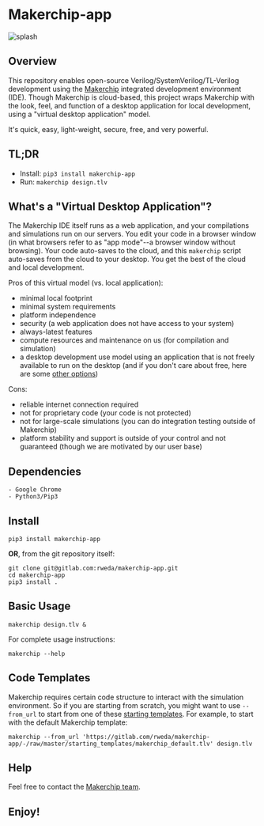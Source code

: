 
# Makerchip-app

![splash](https://gitlab.com/rweda/makerchip-app/-/raw/00e5519aeb9e14ef527df0ccc44e8aed7f5db269/doc/makerchip_screenshot.png)

## Overview

This repository enables open-source Verilog/SystemVerilog/TL-Verilog development using the [Makerchip](https://makerchip.com) integrated development environment (IDE). Though Makerchip is cloud-based, this project wraps Makerchip with the look, feel, and function of a desktop application for local development, using a "virtual desktop application" model.

It's quick, easy, light-weight, secure, free, and very powerful.

## TL;DR

  - Install: `pip3 install makerchip-app`
  - Run: `makerchip design.tlv`

## What's a "Virtual Desktop Application"?

The Makerchip IDE itself runs as a web application, and your compilations and simulations run on our servers. You edit your code in a browser window (in what browsers refer to as "app mode"--a browser window without browsing). Your code auto-saves to the cloud, and this `makerchip` script auto-saves from the cloud to your desktop. You get the best of the cloud and local development.

Pros of this virtual model (vs. local application):

  - minimal local footprint
  - minimal system requirements
  - platform independence
  - security (a web application does not have access to your system)
  - always-latest features
  - compute resources and maintenance on us (for compilation and simulation)
  - a desktop development use model using an application that is not freely available to run on the desktop (and if you don't care about free, here are some [other options](http://redwoodeda.com/products))

Cons:

  - reliable internet connection required
  - not for proprietary code (your code is not protected)
  - not for large-scale simulations (you can do integration testing outside of Makerchip)
  - platform stability and support is outside of your control and not guaranteed (though we are motivated by our user base)

## Dependencies

    - Google Chrome
    - Python3/Pip3

## Install

```
pip3 install makerchip-app
```

**OR**, from the git repository itself:

```
git clone git@gitlab.com:rweda/makerchip-app.git
cd makerchip-app
pip3 install .
```

## Basic Usage

```
makerchip design.tlv &
```

For complete usage instructions:

```
makerchip --help
```

## Code Templates

Makerchip requires certain code structure to interact with the simulation environment. So if you are starting from scratch, you might want to use `--from_url` to start from one of these [starting templates](https://gitlab.com/rweda/makerchip-app/-/tree/master/starting_templates). For example, to start with the default Makerchip template:

```
makerchip --from_url 'https://gitlab.com/rweda/makerchip-app/-/raw/master/starting_templates/makerchip_default.tlv' design.tlv
```

## Help

Feel free to contact the [Makerchip team](mailto:help@makerchip.com).

## Enjoy!
